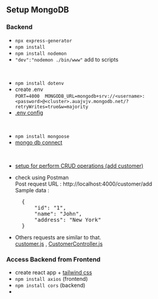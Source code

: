 ## Setup MongoDB 

### Backend

* `npx express-generator`
* `npm install`
* `npm install nodemon`
* `"dev":"nodemon ./bin/www"` add to scripts

<br>

* `npm install dotenv`
* create .env <br>
`PORT=4000 
MONGODB_URL=mongodb+srv://<username>:<password>@<cluster>.auajvjv.mongodb.net/?retryWrites=true&w=majority` 
* <a href='https://github.com/TheMIU/mongo-crud/commit/f7c78d903e7c66d1cbfeb173398879d9556739b3'> .env config </a>

<br>

* `npm install mongoose`
* <a href='https://github.com/TheMIU/mongo-crud/commit/9d656bc4f5bae7e8e0fe6e05a5e21d09b54f55f8'> mongo db connect </a>

<br>

* <a href='https://github.com/TheMIU/mongo-crud/commit/8ad4a9407731fa24255f473fd51a76abea3b9a65'> setup for perform CRUD operations (add customer) </a>
* check using Postman <br>
Post request URL : http://localhost:4000/customer/add  <br>
Sample data : 
    <pre>
    {
        "id": "1",
        "name": "John",
        "address": "New York"
    }</pre>

* Others requests are similar to that.  
<a href='https://github.com/TheMIU/mongo-crud/blob/main/backend/routes/customer.js'> customer.js</a> , 
<a href='https://github.com/TheMIU/mongo-crud/blob/main/backend/controller/CustomerController.js'> CustomerController.js </a>

### Access Backend from Frontend

* create react app + <a href='https://docs.google.com/document/d/10LhKBZAp48qX8Ssb3ZdXgjIVL45jjLGOTNbuDSRcqvc/edit#heading=h.1vwgs3kdd3ny'> tailwind css </a>
* `npm install axios` (frontend) 
* `npm install cors` (backend)
* 